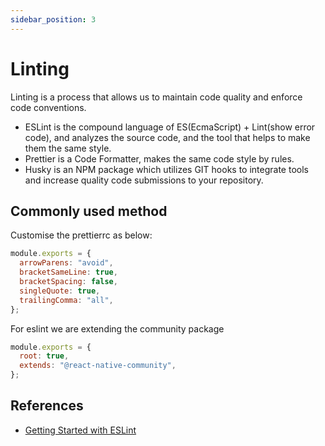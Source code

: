 ```yaml
---
sidebar_position: 3
---
```


# Linting

Linting is a process that allows us to maintain code quality and enforce code conventions.

- ESLint is the compound language of ES(EcmaScript) + Lint(show error code), and analyzes the source code, and the tool that helps to make them the same style.
- Prettier is a Code Formatter, makes the same code style by rules.
- Husky is an NPM package which utilizes GIT hooks to integrate tools and increase quality code submissions to your repository.

## Commonly used method

Customise the prettierrc as below:

```js title=".prettierrc.js"
module.exports = {
  arrowParens: "avoid",
  bracketSameLine: true,
  bracketSpacing: false,
  singleQuote: true,
  trailingComma: "all",
};
```

For eslint we are extending the community package

```js title=".eslintrc.js"
module.exports = {
  root: true,
  extends: "@react-native-community",
};
```

## References

- [Getting Started with ESLint](https://eslint.org/docs/latest/use/getting-started)
